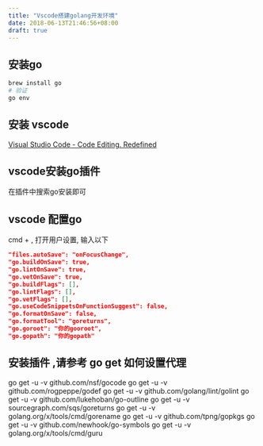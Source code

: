 ```yaml
---
title: "Vscode搭建golang开发环境"
date: 2018-06-13T21:46:56+08:00
draft: true
---
```


<!--more-->
## 安装go
```bash
brew install go
# 验证
go env
```

## 安装 vscode
[Visual Studio Code - Code Editing. Redefined](https://code.visualstudio.com/)


## vscode安装go插件
在插件中搜索go安装即可

## vscode 配置go
cmd + , 打开用户设置, 输入以下

```json
"files.autoSave": "onFocusChange",
"go.buildOnSave": true,
"go.lintOnSave": true,
"go.vetOnSave": true,
"go.buildFlags": [],
"go.lintFlags": [],
"go.vetFlags": [],
"go.useCodeSnippetsOnFunctionSuggest": false,
"go.formatOnSave": false,
"go.formatTool": "goreturns",
"go.goroot": "你的gooroot",
"go.gopath": "你的gopath"
```

## 安装插件 ,请参考 go get 如何设置代理
go get -u -v github.com/nsf/gocode
go get -u -v github.com/rogpeppe/godef
go get -u -v github.com/golang/lint/golint
go get -u -v github.com/lukehoban/go-outline
go get -u -v sourcegraph.com/sqs/goreturns
go get -u -v golang.org/x/tools/cmd/gorename
go get -u -v github.com/tpng/gopkgs
go get -u -v github.com/newhook/go-symbols
go get -u -v golang.org/x/tools/cmd/guru

